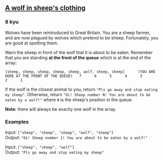 <h2><a href=https://www.codewars.com/kata/5c8bfa44b9d1192e1ebd3d15/train/javascript target="_blank">A wolf in sheep's clothing</a></h2><h3>8 kyu</h3><p>Wolves have been reintroduced to Great Britain. You are a sheep farmer, and are now plagued by wolves which pretend to be sheep. Fortunately, you are good at spotting them. </p><p>Warn the sheep in front of the wolf that it is about to be eaten. Remember that you are standing <strong>at the front of the queue</strong> which is at the end of the array:</p><pre><code>[sheep, sheep, sheep, sheep, sheep, wolf, sheep, sheep]      (YOU ARE HERE AT THE FRONT OF THE QUEUE)   7      6      5      4      3            2      1</code></pre><p>If the wolf is the closest animal to you, return <code>"Pls go away and stop eating my sheep"</code>. Otherwise, return <code>"Oi! Sheep number N! You are about to be eaten by a wolf!"</code> where <code>N</code> is the sheep's position in the queue.</p><p><strong>Note:</strong> there will always be exactly one wolf in the array.</p><h3 id="examples">Examples</h3><p>Input: <code>["sheep", "sheep", "sheep", "wolf", "sheep"]</code><br>Output: <code>"Oi! Sheep number 1! You are about to be eaten by a wolf!"</code></p><p>Input: <code>["sheep", "sheep", "wolf"]</code><br>Output: <code>"Pls go away and stop eating my sheep"</code></p>